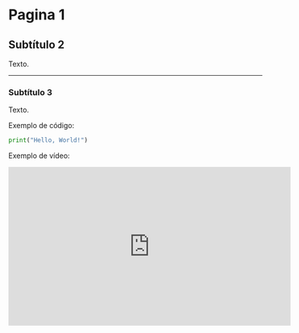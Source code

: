 # Pagina 1

## Subtítulo 2

Texto.

---

### Subtítulo 3

Texto.

Exemplo de código:

```python
print("Hello, World!")
```

Exemplo de vídeo:

<iframe width="560" height="315" src="https://www.youtube.com/embed/JI-4WYSwvbY" frameborder="0" allowfullscreen></iframe>
